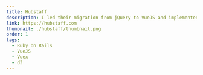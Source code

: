 ```yaml
---
title: Hubstaff
description: I led their migration from jQuery to VueJS and implemented new custom interactive charts and reports.
link: https://hubstaff.com
thumbnail: ./hubstaff/thumbnail.png
order: 1
tags:
  - Ruby on Rails
  - VueJS
  - Vuex
  - d3
---
```

